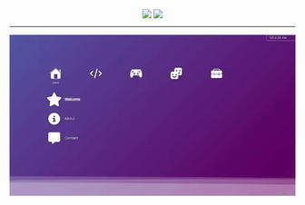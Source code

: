 <p align="center">
  <div align="center">
    <img height=200 align="center" src="https://github-readme-stats.vercel.app/api?username=syntax-tm&include_all_commits=true&show_icons=true&theme=dark&rank_icon=github&cache_seconds=86400&border_radius=2&border_color=e4e2e233"></img>
    <img height=200 align="center" src="https://github-readme-stats.vercel.app/api/top-langs?username=syntax-tm&layout=compact&langs_count=8&card_width=320&hide=visual%20basic%20.net,xslt,css&theme=dark&cache_seconds=86400&border_radius=2&border_color=e4e2e233"></img>
  </a>
</p>

<hr/>

<p align="center">
  <a href="gundwn.gg" title="My Links">
    <img src="https://raw.githubusercontent.com/syntax-tm/gundwn.gg/refs/heads/main/docs/preview.webp" alt="Preview" />
  </a>
</p>
